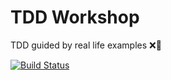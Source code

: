# TDD Workshop

TDD guided by real life examples ❌🐞

[![Build Status](https://dev.azure.com/apgomes88/TDD%20Workshop/_apis/build/status/anapaulagomes.tdd-workshop?branchName=master)](https://dev.azure.com/apgomes88/TDD%20Workshop/_build/latest?definitionId=3&branchName=master)
